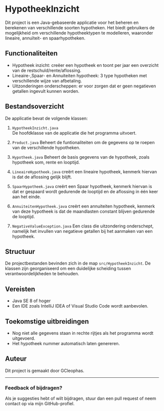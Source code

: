 # HypotheekInzicht

Dit project is een Java-gebaseerde applicatie voor het beheren en berekenen van verschillende soorten hypotheken. Het biedt gebruikers de mogelijkheid om verschillende hypotheektypen te modelleren, waaronder lineaire, annuïteit- en spaarhypotheken. 

## Functionaliteiten

- Hypotheek inzicht: creëer een hypotheek en toont per jaar een overzicht van de restschuld/rente/aflossing.
- Lineaire-,Spaar- en Annuiteiten hypotheek: 3 type hypotheken met verschillende wijze van afbetaling.
- Uitzonderingen onderscheppen: er voor zorgen dat er geen negatieven getallen ingevult kunnen worden.

## Bestandsoverzicht

De applicatie bevat de volgende klassen:

1. `HypotheekInzicht.java`  
   De hoofdklasse van de applicatie die het programma uitvoert.

2. `Product.java`
   Beheert de funtionaliteiten om de gegevens op te roepen van de verschillende hypotheken.

3. `Hypotheek.java` 
   Beheert de basis gegevens van de hypotheek, zoals hypotheek som, rente en looptijd.

4. `LineaireHypotheek.java`
   creërt een lineaire hypotheek, kenmerk hiervan is dat de aflossing gelijk blijft.

5. `SpaarHypotheek.java` 
   creërt een Spaar hypotheek, kenmerk hiervan is dat er gespaard wordt gedurende de looptijd en de aflossing in één keer aan het einde.

6. `AnnuiteitenHypotheek.java`
    creërt een annuiteiten hypotheek, kenmerk van deze hypotheek is dat de maandlasten constant blijven gedurende de looptijd.

7. `NegativeValueException.java`
    Een class die uitzondering onderschept, namelijk het invullen van negatieve getallen bij het aanmaken van een hypotheek.

## Structuur

De projectbestanden bevinden zich in de map `src/HypotheekInzicht`. De klassen zijn georganiseerd om een duidelijke scheiding tussen verantwoordelijkheden te behouden.

## Vereisten

- Java SE 8 of hoger
- Een IDE zoals IntelliJ IDEA of Visual Studio Code wordt aanbevolen.

## Toekomstige uitbreidingen

- Nog niet alle gegevens staan in rechte rijtjes als het programma wordt uitgevoerd.
- Het hypotheek nummer automatisch laten genereren.

## Auteur

Dit project is gemaakt door GCleophas.

---

### Feedback of bijdragen?

Als je suggesties hebt of wilt bijdragen, stuur dan een pull request of neem contact op via mijn GitHub-profiel.
